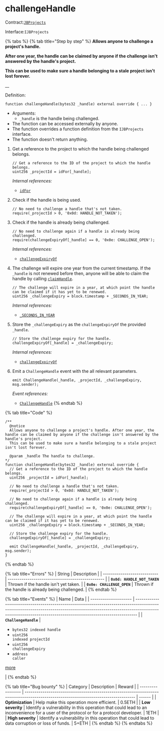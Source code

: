 # challengeHandle

Contract:[`JBProjects`](../)

Interface:`IJBProjects`

{% tabs %}
{% tab title="Step by step" %}
**Allows anyone to challenge a project's handle.**

**After one year, the handle can be claimed by anyone if the challenge isn't answered by the handle's project.**

**This can be used to make sure a handle belonging to a stale project isn't lost forever.**

__

Definition:

```solidity
function challengeHandle(bytes32 _handle) external override { ... }
```

* Arguments:
  * `_handle` is the handle being challenged.
* The function can be accessed externally by anyone.
* The function overrides a function definition from the `IJBProjects` interface.
* The function doesn't return anything.



1.  Get a reference to the project to which the handle being challenged belongs.

    ```solidity
    // Get a reference to the ID of the project to which the handle belongs.
    uint256 _projectId = idFor[_handle];
    ```

    _Internal references:_

    * [`idFor`](../properties/idfor.md)


2.  Check if the handle is being used.

    ```solidity
    // No need to challenge a handle that's not taken.
    require(_projectId > 0, '0x0d: HANDLE_NOT_TAKEN');
    ```


3.  Check if the handle is already being challenged.

    ```solidity
    // No need to challenge again if a handle is already being challenged.
    require(challengeExpiryOf[_handle] == 0, '0x0e: CHALLENGE_OPEN');
    ```

    _Internal references:_

    * [`challengeExpiryOf`](../properties/challengeexpiryof.md)


4.  The challenge will expire one year from the current timestamp. If the `_handle` is not renewed before then, anyone will be able to claim the handle by calling [`claimHandle`](claimhandle.md).

    ```solidity
    // The challenge will expire in a year, at which point the handle can be claimed if it has yet to be renewed.
    uint256 _challengeExpiry = block.timestamp + _SECONDS_IN_YEAR;
    ```

    _Internal references:_

    * [`_SECONDS_IN_YEAR`](../properties/\_seconds_in_year.md)


5.  Store the `_challengeExpiry` as the `challengeExpiryOf` the provided `_handle`.

    ```solidity
    // Store the challenge expiry for the handle.
    challengeExpiryOf[_handle] = _challengeExpiry;
    ```

    _Internal references:_

    * [`challengeExpiryOf`](../properties/challengeexpiryof.md)


6.  Emit a `ChallengeHandle` event with the all relevant parameters.

    ```solidity
    emit ChallengeHandle(_handle, _projectId, _challengeExpiry, msg.sender);
    ```

    _Event references:_

    * [`ChallengeHandle`](../events/challengehandle.md)
{% endtab %}

{% tab title="Code" %}
```solidity
/** 
  @notice
  Allows anyone to challenge a project's handle. After one year, the handle can be claimed by anyone if the challenge isn't answered by the handle's project.
  This can be used to make sure a handle belonging to a stale project isn't lost forever.

  @param _handle The handle to challenge.
*/
function challengeHandle(bytes32 _handle) external override {
  // Get a reference to the ID of the project to which the handle belongs.
  uint256 _projectId = idFor[_handle];

  // No need to challenge a handle that's not taken.
  require(_projectId > 0, '0x0d: HANDLE_NOT_TAKEN');

  // No need to challenge again if a handle is already being challenged.
  require(challengeExpiryOf[_handle] == 0, '0x0e: CHALLENGE_OPEN');

  // The challenge will expire in a year, at which point the handle can be claimed if it has yet to be renewed.
  uint256 _challengeExpiry = block.timestamp + _SECONDS_IN_YEAR;

  // Store the challenge expiry for the handle.
  challengeExpiryOf[_handle] = _challengeExpiry;

  emit ChallengeHandle(_handle, _projectId, _challengeExpiry, msg.sender);
}
```
{% endtab %}

{% tab title="Errors" %}
| String                       | Description                                       |
| ---------------------------- | ------------------------------------------------- |
| **`0x0d: HANDLE_NOT_TAKEN`** | Thrown if the handle isn't yet taken.             |
| **`0x0e: CHALLENGE_OPEN`**   | Thrown if the handle is already being challenged. |
{% endtab %}

{% tab title="Events" %}
| Name                  | Data                                                                                                                                                                                                                                        |
| --------------------- | ------------------------------------------------------------------------------------------------------------------------------------------------------------------------------------------------------------------------------------------- |
| **`ChallengeHandle`** | <ul><li><code>bytes32 indexed handle</code></li><li><code>uint256 indexed projectId</code></li><li><code>uint256 challengeExpiry</code></li><li><code>address caller</code></li></ul><p><a href="../events/challengehandle.md">more</a></p> |
{% endtab %}

{% tab title="Bug bounty" %}
| Category          | Description                                                                                                                            | Reward |
| ----------------- | -------------------------------------------------------------------------------------------------------------------------------------- | ------ |
| **Optimization**  | Help make this operation more efficient.                                                                                               | 0.5ETH |
| **Low severity**  | Identify a vulnerability in this operation that could lead to an inconvenience for a user of the protocol or for a protocol developer. | 1ETH   |
| **High severity** | Identify a vulnerability in this operation that could lead to data corruption or loss of funds.                                        | 5+ETH  |
{% endtab %}
{% endtabs %}
